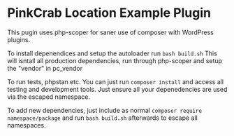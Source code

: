 # PinkCrab Location Example Plugin #

This pugin uses php-scoper for saner use of composer with WordPress plugins.

To install depenendices and setup the autoloader run 
``` bash build.sh ```
This will isntall all production dependencies, run through php-scoper and setup the "vendor" in pc_vendor

To run tests, phpstan etc. You can just run ``` composer install ``` and access all testing and development tools. Just ensure all your depenedencies are used via the escaped namespace.

To add new dependencies, just include as normal ``` composer require namespace/package ``` and run ``` bash build.sh ``` afterwards to escape all namespaces.



